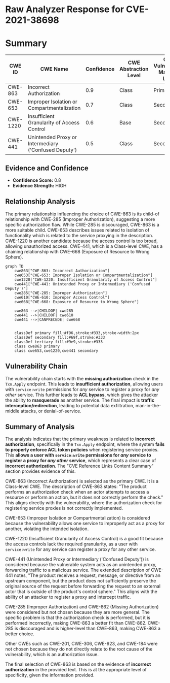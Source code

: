 # Raw Analyzer Response for CVE-2021-38698

# Summary
| CWE ID | CWE Name | Confidence | CWE Abstraction Level | CWE Vulnerability Mapping Label | CWE-Vulnerability Mapping Notes |
|---|---|---|---|---|---|
| CWE-863 | Incorrect Authorization | 0.9 | Class | Primary | Allowed-with-Review |
| CWE-653 | Improper Isolation or Compartmentalization | 0.7 | Class | Secondary | Allowed |
| CWE-1220 | Insufficient Granularity of Access Control | 0.6 | Base | Secondary | Allowed |
| CWE-441 | Unintended Proxy or Intermediary ('Confused Deputy') | 0.5 | Class | Secondary | Allowed-with-Review |

## Evidence and Confidence

*   **Confidence Score:** 0.8
*   **Evidence Strength:** HIGH

## Relationship Analysis
The primary relationship influencing the choice of CWE-863 is its child-of relationship with CWE-285 (Improper Authorization), suggesting a more specific authorization flaw. While CWE-285 is discouraged, CWE-863 is a more suitable child. CWE-653 describes issues related to isolation of functionality which is related to the service proxying in the description. CWE-1220 is another candidate because the access control is too broad, allowing unauthorized access. CWE-441, which is a Class-level CWE, has a chaining relationship with CWE-668 (Exposure of Resource to Wrong Sphere).

```mermaid
graph TD
    cwe863["CWE-863: Incorrect Authorization"]
    cwe653["CWE-653: Improper Isolation or Compartmentalization"]
    cwe1220["CWE-1220: Insufficient Granularity of Access Control"]
    cwe441["CWE-441: Unintended Proxy or Intermediary ('Confused Deputy')"]
    cwe285["CWE-285: Improper Authorization"]
    cwe610["CWE-610: Improper Access Control"]
    cwe668["CWE-668: Exposure of Resource to Wrong Sphere"]

    cwe863 -->|CHILDOF| cwe285
    cwe441 -->|CHILDOF| cwe610
    cwe441 -->|CANPRECEDE| cwe668
    

    classDef primary fill:#f96,stroke:#333,stroke-width:2px
    classDef secondary fill:#69f,stroke:#333
    classDef tertiary fill:#9e9,stroke:#333
    class cwe863 primary
    class cwe653,cwe1220,cwe441 secondary
```

## Vulnerability Chain
The vulnerability chain starts with the **missing authorization** check in the `Txn.Apply` endpoint. This leads to **insufficient authorization**, allowing users with `service:write` permissions for *any* service to register a proxy for *any other* service. This further leads to **ACL bypass**, which gives the attacker the ability to **masquerade** as another service. The final impact is **traffic interception/redirection**, leading to potential data exfiltration, man-in-the-middle attacks, or denial-of-service.

## Summary of Analysis
The analysis indicates that the primary weakness is related to **incorrect authorization**, specifically in the `Txn.Apply` endpoint, where the system **fails to properly enforce ACL token policies** when registering service proxies. This **allows a user with `service:write` permissions for *any* service to register a proxy for *any other* service**, which represents a clear case of **incorrect authorization**. The "CVE Reference Links Content Summary" section provides evidence of this.

CWE-863 (Incorrect Authorization) is selected as the primary CWE. It is a Class-level CWE. The description of CWE-863 states: "The product performs an authorization check when an actor attempts to access a resource or perform an action, but it does not correctly perform the check." This aligns directly with the vulnerability, where the authorization check for registering service proxies is not correctly implemented.

CWE-653 (Improper Isolation or Compartmentalization) is considered because the vulnerability allows one service to improperly act as a proxy for another, violating the intended isolation.

CWE-1220 (Insufficient Granularity of Access Control) is a good fit because the access controls lack the required granularity, as a user with `service:write` for any service can register a proxy for any other service.

CWE-441 (Unintended Proxy or Intermediary ('Confused Deputy')) is considered because the vulnerable system acts as an unintended proxy, forwarding traffic to a malicious service. The extended description of CWE-441 notes, "The product receives a request, message, or directive from an upstream component, but the product does not sufficiently preserve the original source of the request before forwarding the request to an external actor that is outside of the product's control sphere." This aligns with the ability of an attacker to register a proxy and intercept traffic.

CWE-285 (Improper Authorization) and CWE-862 (Missing Authorization) were considered but not chosen because they are more general. The specific problem is that the authorization check is performed, but it is performed incorrectly, making CWE-863 a better fit than CWE-862. CWE-285 is discouraged and is higher-level than CWE-863, making CWE-863 a better choice.

Other CWEs such as CWE-201, CWE-306, CWE-923, and CWE-184 were not chosen because they do not directly relate to the root cause of the vulnerability, which is an authorization issue.

The final selection of CWE-863 is based on the evidence of **incorrect authorization** in the provided text. This is at the appropriate level of specificity, given the information provided.